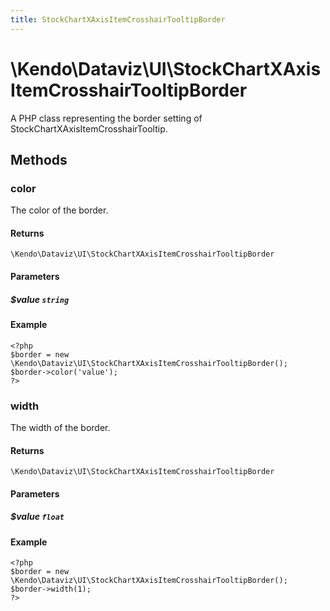 ```yaml
---
title: StockChartXAxisItemCrosshairTooltipBorder
---
```


# \Kendo\Dataviz\UI\StockChartXAxisItemCrosshairTooltipBorder

A PHP class representing the border setting of StockChartXAxisItemCrosshairTooltip.


## Methods

### color
The color of the border.

#### Returns
`\Kendo\Dataviz\UI\StockChartXAxisItemCrosshairTooltipBorder`

#### Parameters

##### $value `string`



#### Example 
    <?php
    $border = new \Kendo\Dataviz\UI\StockChartXAxisItemCrosshairTooltipBorder();
    $border->color('value');
    ?>

### width
The width of the border.

#### Returns
`\Kendo\Dataviz\UI\StockChartXAxisItemCrosshairTooltipBorder`

#### Parameters

##### $value `float`



#### Example 
    <?php
    $border = new \Kendo\Dataviz\UI\StockChartXAxisItemCrosshairTooltipBorder();
    $border->width(1);
    ?>

